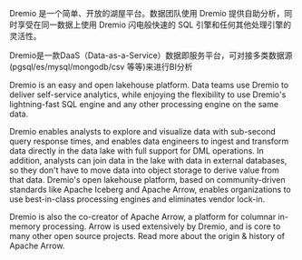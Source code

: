 Dremio 是一个简单、开放的湖屋平台。数据团队使用 Dremio 提供自助分析，同时享受在同一数据上使用 Dremio 闪电般快速的 SQL 引擎和任何其他处理引擎的灵活性。

Dremio是一款DaaS（Data-as-a-Service）数据即服务平台，可对接多类数据源(pgsql/es/mysql/mongodb/csv 等等)来进行BI分析

Dremio is an easy and open lakehouse platform. Data teams use Dremio to deliver self-service analytics, while enjoying the flexibility to use Dremio's lightning-fast SQL engine and any other processing engine on the same data.

Dremio enables analysts to explore and visualize data with sub-second query response times, and enables data engineers to ingest and transform data directly in the data lake with full support for DML operations. In addition, analysts can join data in the lake with data in external databases, so they don't have to move data into object storage to derive value from that data. Dremio's open lakehouse platform, based on community-driven standards like Apache Iceberg and Apache Arrow, enables organizations to use best-in-class processing engines and eliminates vendor lock-in.

Dremio is also the co-creator of Apache Arrow, a platform for columnar in-memory processing. Arrow is used extensively by Dremio, and is core to many other open source projects. Read more about the origin & history of Apache Arrow.